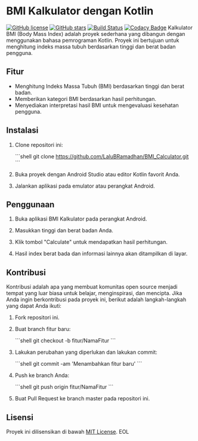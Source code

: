 # BMI Kalkulator dengan Kotlin

[![GitHub license](https://img.shields.io/github/license/nama_pengguna/nama_repositori.svg)](https://github.com/nama_pengguna/nama_repositori/blob/master/LICENSE)
[![GitHub stars](https://img.shields.io/github/stars/nama_pengguna/nama_repositori.svg)](https://github.com/nama_pengguna/nama_repositori/stargazers)
[![Build Status](https://travis-ci.com/nama_pengguna/nama_repositori.svg?branch=master)](https://travis-ci.com/nama_pengguna/nama_repositori)
[![Codacy Badge](https://app.codacy.com/project/badge/Grade/xxxxxxxxxxxxxxxxxxxxxxxx)](https://www.codacy.com/gh/nama_pengguna/nama_repositori/dashboard)
Kalkulator BMI (Body Mass Index) adalah proyek sederhana yang dibangun dengan menggunakan bahasa pemrograman Kotlin. Proyek ini bertujuan untuk menghitung indeks massa tubuh berdasarkan tinggi dan berat badan pengguna.

## Fitur

- Menghitung Indeks Massa Tubuh (BMI) berdasarkan tinggi dan berat badan.
- Memberikan kategori BMI berdasarkan hasil perhitungan.
- Menyediakan interpretasi hasil BMI untuk mengevaluasi kesehatan pengguna.

## Instalasi

1. Clone repositori ini:

   \`\`\`shell
   git clone https://github.com/LaluBRamadhan/BMI_Calculator.git
   \`\`\`

2. Buka proyek dengan Android Studio atau editor Kotlin favorit Anda.

3. Jalankan aplikasi pada emulator atau perangkat Android.

## Penggunaan

1. Buka aplikasi BMI Kalkulator pada perangkat Android.

2. Masukkan tinggi dan berat badan Anda.

3. Klik tombol "Calculate" untuk mendapatkan hasil perhitungan.

4. Hasil index berat bada dan informasi lainnya akan ditampilkan di layar.

## Kontribusi

Kontribusi adalah apa yang membuat komunitas open source menjadi tempat yang luar biasa untuk belajar, menginspirasi, dan mencipta. Jika Anda ingin berkontribusi pada proyek ini, berikut adalah langkah-langkah yang dapat Anda ikuti:

1. Fork repositori ini.

2. Buat branch fitur baru:

   \`\`\`shell
   git checkout -b fitur/NamaFitur
   \`\`\`

3. Lakukan perubahan yang diperlukan dan lakukan commit:

   \`\`\`shell
   git commit -am 'Menambahkan fitur baru'
   \`\`\`

4. Push ke branch Anda:

   \`\`\`shell
   git push origin fitur/NamaFitur
   \`\`\`

5. Buat Pull Request ke branch master pada repositori ini.

## Lisensi

Proyek ini dilisensikan di bawah [MIT License](https://github.com/nama_pengguna/nama_repositori/blob/master/LICENSE).
EOL


